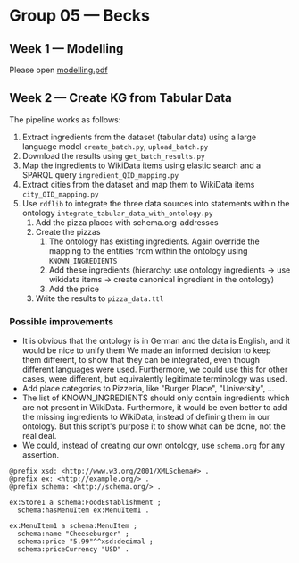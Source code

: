# Group 05 — Becks

## Week 1 — Modelling
Please open [modelling.pdf](https://git.uni-jena.de/fusion/teaching/project/2025sose/KnowledgeGraphs/group-05/-/blob/main/modelling.pdf)

## Week 2 — Create KG from Tabular Data
The pipeline works as follows:

1. Extract ingredients from the dataset (tabular data) using a large language model `create_batch.py`, `upload_batch.py`
2. Download the results using `get_batch_results.py`
3. Map the ingredients to WikiData items using elastic search and a SPARQL query `ingredient_QID_mapping.py`
4. Extract cities from the dataset and map them to WikiData items `city_QID_mapping.py`
5. Use `rdflib` to integrate the three data sources into statements within the ontology `integrate_tabular_data_with_ontology.py`
   1. Add the pizza places with schema.org-addresses
   2. Create the pizzas
      1. The ontology has existing ingredients. Again override the mapping to the entities from within the ontology using
           `KNOWN_INGREDIENTS`
      2. Add these ingredients (hierarchy: use ontology ingredients → use wikidata items → create canonical ingredient in the ontology)
      3. Add the price
   3. Write the results to `pizza_data.ttl`

### Possible improvements
+ It is obvious that the ontology is in German and the data is English, and it would be nice to unify them
    We made an informed decision to keep them different, to show that they can be integrated, even though different
    languages were used. Furthermore, we could use this for other cases, were different, but equivalently legitimate 
    terminology was used.
+ Add place categories to Pizzeria, like "Burger Place", "University", ...
+ The list of KNOWN_INGREDIENTS should only contain ingredients which are not present in WikiData. 
    Furthermore, it would be even better to add the missing ingredients to WikiData, instead of
    defining them in our ontology. But this script's purpose it to show what can be done, not the real deal.
+ We could, instead of creating our own ontology, use `schema.org` for any assertion.

```turtle
@prefix xsd: <http://www.w3.org/2001/XMLSchema#> .
@prefix ex: <http://example.org/> .
@prefix schema: <http://schema.org/> .

ex:Store1 a schema:FoodEstablishment ;
  schema:hasMenuItem ex:MenuItem1 .

ex:MenuItem1 a schema:MenuItem ;
  schema:name "Cheeseburger" ;
  schema:price "5.99"^^xsd:decimal ;
  schema:priceCurrency "USD" .
```